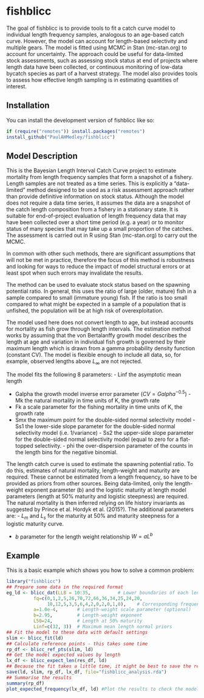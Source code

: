 
<!-- README.md is generated from README.Rmd. Please edit that file -->

# fishblicc

<!-- badges: start -->
<!-- badges: end -->

The goal of fishblicc is to provide tools to fit a catch curve model to
individual length frequency samples, analogous to an age-based catch
curve. However, the model can account for length-based selectivity and
multiple gears. The model is fitted using MCMC in Stan (mc-stan.org) to
account for uncertainty. The approach could be useful for data-limited
stock assessments, such as assessing stock status at end of projects
where length data have been collected, or continuous monitoring of
low-data bycatch species as part of a harvest strategy. The model also
provides tools to assess how effective length sampling is in estimating
quantities of interest.

## Installation

You can install the development version of fishblicc like so:

``` r
if (require("remotes")) install.packages("remotes")
install_github("PaulAHMedley/fishblicc")
```

## Model Description

This is the Bayesian Length Interval Catch Curve project to estimate
mortality from length frequency samples that form a snapshot of a
fishery. Length samples are not treated as a time series. This is
explicitly a “data-limited” method designed to be used as a risk
assessment approach rather than provide definitive information on stock
status. Although the model does not require a data time series, it
assumes the data are a snapshot of the catch length composition from a
fishery in a stationary state. It is suitable for end-of-project
evaluation of length frequency data that may have been collected over a
short time period (e.g. a year) or to monitor status of many species
that may take up a small proportion of the catches.  
The assessment is carried out in R using Stan (mc-stan.org) to carry out
the MCMC.

In common with other such methods, there are significant assumptions
that will not be met in practice, therefore the focus of this method is
robustness and looking for ways to reduce the impact of model structural
errors or at least spot when such errors may invalidate the results.

The method can be used to evaluate stock status based on the spawning
potential ratio. In general, this uses the ratio of large (older,
mature) fish in a sample compared to small (immature young) fish. If the
ratio is too small compared to what might be expected in a sample of a
population that is unfished, the population will be at high risk of
overexploitation.

The model used here does not convert length to age, but instead accounts
for mortality as fish grow through length intervals. The estimation
method works by assuming that the von Bertalanffy growth model describes
the length at age and variation in individual fish growth is governed by
their maximum length which is drawn from a gamma probability density
function (constant CV). The model is flexible enough to include all
data, so, for example, observed lengths above $L_\infty$ are not
rejected.

The model fits the following 8 parameters: - Linf the asymptotic mean
length  
- Galpha the growth model inverse error parameter
($CV = Galpha^{-0.5}$) - Mk the natural mortality in time units of K,
the growth rate  
- Fk a scale parameter for the fishing mortality in time units of K, the
growth rate  
- Smx the maximum point for the double-sided normal selectivity model -
Ss1 the lower-side slope parameter for the double-sided normal
selectivity model (i.e. 1/variance) - Ss2 the upper-side slope parameter
for the double-sided normal selectivity model (equal to zero for a
flat-topped selectivity. - phi the over-dispersion parameter of the
counts in the length bins for the negative binomial.

The length catch curve is used to estimate the spawning potential ratio.
To do this, estimates of natural mortality, length-weight and maturity
are required. These cannot be estimated from a length frequency, so have
to be provided as priors from other sources. Being data-limited, only
the length-weight exponent parameter (b) and the logistic maturity at
length model parameters (length at 50% maturity and logistic steepness)
are required. The natural mortality is then inferred relying on life
history invariants as suggested by Prince et al. Hordyk et al. (2015?).
The additional parameters are: - $L_m$ and $L_s$ for the maturity at 50%
and maturity steepness for a logistic maturity curve.  
- $b$ parameter for the length weight relationship $W=aL^b$

## Example

This is a basic example which shows you how to solve a common problem:

``` r
library("fishblicc")
## Prepare some data in the required format
eg_ld <- blicc_dat(LLB = 10:35,          # Lower boundaries of each length bin
          fq=c(0,1,2,5,26,70,72,66,36,34,25,24,20,
               10,12,5,3,5,6,4,2,0,2,0,1,0),    # Corresponding frequency data
          a=1.0e-4,       # Length-weight scale parameter (optional)
          b=2.95,         # Length-weight exponent
          L50=24,         # Length at 50% maturity
          Linf=c(32, 3))  # Maximum mean length normal priors
## Fit the model to these data with default settings
slim <- blicc_fit(ld)
## Calculate reference points - this takes some time
rp_df <- blicc_ref_pts(slim, ld)
## Get the model expected values by length
lx_df <- blicc_expect_len(res_df, ld)
## Because the fit takes a little time, it might be best to save the results
save(ld, slim, rp_df, lx_df, file="fishblicc_analysis.rda") 
## Summarise the results
summary(rp_df)
plot_expected_frequency(lx_df, ld) #Plot the results to check the model fit
```
